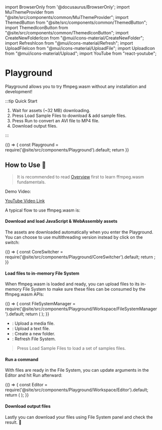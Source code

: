 import BrowserOnly from '@docusaurus/BrowserOnly';
import MuiThemeProvider from "@site/src/components/common/MuiThemeProvider";
import ThemedButton from "@site/src/components/common/ThemedButton";
import ThemedIconButton from "@site/src/components/common/ThemedIconButton";
import CreateNewFolderIcon from "@mui/icons-material/CreateNewFolder";
import RefreshIcon from "@mui/icons-material/Refresh";
import UploadFileIcon from "@mui/icons-material/UploadFile";
import UploadIcon from "@mui/icons-material/Upload";
import YouTube from "react-youtube";

# Playground

Playground allows you to try ffmpeg.wasm without any installation and
development!

:::tip Quick Start

1. Wait for assets (~32 MB) downloading.
2. Press <ThemedButton>Load Sample Files</ThemedButton> to download & add sample files.
3. Press <ThemedButton variant="contained">Run</ThemedButton> to convert an AVI file to MP4 file.
4. Download output files.

:::

<BrowserOnly>
  {() => {
    const Playground = require('@site/src/components/Playground').default;
    return <Playground/>
  }}
</BrowserOnly>

<div style={{ height: 32 }} />

## How to Use :rocket:

> It is recommended to read [Overview](/docs/overview) first to learn
ffmpeg.wasm fundamentals.

Demo Video:

<YouTube videoId="F01B0fV20QA" />

[YouTube Video Link](https://www.youtube.com/watch?v=F01B0fV20QA)

A typical flow to use ffmpeg.wasm is:

#### Download and load JavaScript & WebAssembly assets

The assets are downloaded automatically when you enter the Playground. You can
choose to use multithreading version instead by click on the switch:

<MuiThemeProvider>
  <BrowserOnly>
  {() => {
    const CoreSwitcher = require('@site/src/components/Playground/CoreSwitcher').default;
    return <CoreSwitcher/>;
  }}
  </BrowserOnly>
</MuiThemeProvider>

#### Load files to in-memory File System

When ffmpeg.wasm is loaded and ready, you can upload files to its in-memory File
System to make sure these files can be consumed by the ffmpeg.wasm APIs:

<div style={{ maxWidth: 260 }}>
  <MuiThemeProvider>
    <BrowserOnly>
    {() => {
      const FileSystemManager = require('@site/src/components/Playground/Workspace/FileSystemManager').default;
      return (
        <FileSystemManager
          nodes={[
            {name: "..", isDir: true},
            {name: "tmp", isDir: true},
            {name: "home", isDir: true},
            {name: "dev", isDir: true},
            {name: "proc", isDir: true},
            {name: "video.avi", isDir: false},
          ]}
        />
      );
    }}
    </BrowserOnly>
  </MuiThemeProvider>
</div>

<div style={{ height: 32 }} />

- <ThemedIconButton size="small"><UploadFileIcon fontSize="small"
    /></ThemedIconButton>: Upload a media file.
- <ThemedIconButton size="small"><UploadIcon fontSize="small"
    /></ThemedIconButton>: Upload a text file.
- <ThemedIconButton size="small"><CreateNewFolderIcon fontSize="small"
    /></ThemedIconButton>: Create a new folder.
- <ThemedIconButton size="small"><RefreshIcon fontSize="small"
    /></ThemedIconButton>: Refresh File System.

> Press <ThemedButton>Load Sample Files</ThemedButton> to load a set of samples
files.

#### Run a command 

With files are ready in the File System, you can update arguments in the Editor
and hit <ThemedButton variant="contained">Run</ThemedButton> afterward:

<div style={{ maxWidth: 480 }}>
  <MuiThemeProvider>
    <BrowserOnly>
    {() => {
      const Editor = require('@site/src/components/Playground/Workspace/Editor').default;
      return (
        <Editor args={JSON.stringify(["-i", "video.avi", "video.mp4"], null, 2)} />
      );
    }}
    </BrowserOnly>
  </MuiThemeProvider>
</div>

<div style={{ height: 32 }} />

#### Download output files

Lastly you can download your files using File System panel and check the result.
:tada:
